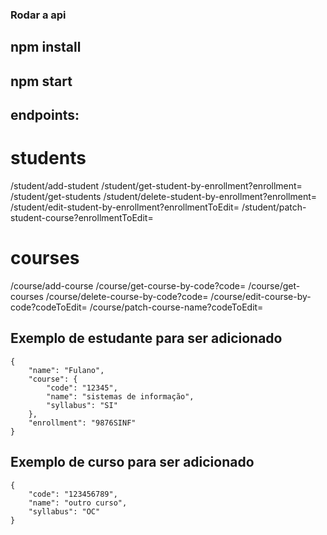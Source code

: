 ### Rodar a api
## npm install 
## npm start 

## endpoints:
# students 
/student/add-student
/student/get-student-by-enrollment?enrollment=
/student/get-students
/student/delete-student-by-enrollment?enrollment=
/student/edit-student-by-enrollment?enrollmentToEdit=
/student/patch-student-course?enrollmentToEdit=
# courses
/course/add-course
/course/get-course-by-code?code=
/course/get-courses
/course/delete-course-by-code?code=
/course/edit-course-by-code?codeToEdit=
/course/patch-course-name?codeToEdit=


## Exemplo de estudante para ser adicionado

    {
        "name": "Fulano",
        "course": {
            "code": "12345",
            "name": "sistemas de informação",
            "syllabus": "SI"
        },
        "enrollment": "9876SINF"
    }

## Exemplo de curso para ser adicionado

    {
        "code": "123456789",
        "name": "outro curso",
        "syllabus": "OC"
    }